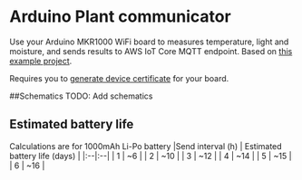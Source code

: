 # Arduino Plant communicator
Use your Arduino MKR1000 WiFi board to measures temperature, light and moisture, and sends results to AWS IoT Core MQTT endpoint.
Based on [this example project](https://create.arduino.cc/projecthub/arduino/plant-communicator-7ea06f).

Requires you to [generate device certificate](https://create.arduino.cc/projecthub/Arduino_Genuino/securely-connecting-an-arduino-mkr-wifi-1010-to-aws-iot-core-a9f365) for your board.

##Schematics
TODO: Add schematics

## Estimated battery life
Calculations are for 1000mAh Li-Po battery
|Send interval (h) | Estimated battery life (days) |
|:--|:--|
| 1 | ~6 |
| 2 | ~10 |
| 3 | ~12 |
| 4 | ~14 |
| 5 | ~15 |
| 6 | ~16 |